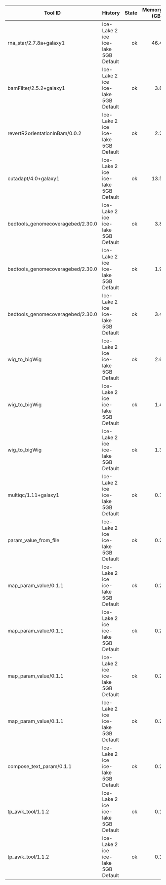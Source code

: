 | Tool ID | History | State | Memory (GB) | Runtime (sec)|
|---|---|---:|---:|---:|
| rna_star/2.7.8a+galaxy1 | Ice-Lake 2 ice ice-lake 5GB Default | ok | 46.4 |   927 |
| bamFilter/2.5.2+galaxy1 | Ice-Lake 2 ice ice-lake 5GB Default | ok | 3.8 |   707 |
| revertR2orientationInBam/0.0.2 | Ice-Lake 2 ice ice-lake 5GB Default | ok | 2.2 |   432 |
| cutadapt/4.0+galaxy1 | Ice-Lake 2 ice ice-lake 5GB Default | ok | 13.5 |   357 |
| bedtools_genomecoveragebed/2.30.0 | Ice-Lake 2 ice ice-lake 5GB Default | ok | 3.8 |   204 |
| bedtools_genomecoveragebed/2.30.0 | Ice-Lake 2 ice ice-lake 5GB Default | ok | 1.9 |   157 |
| bedtools_genomecoveragebed/2.30.0 | Ice-Lake 2 ice ice-lake 5GB Default | ok | 3.4 |   154 |
| wig_to_bigWig | Ice-Lake 2 ice ice-lake 5GB Default | ok | 2.6 |    33 |
| wig_to_bigWig | Ice-Lake 2 ice ice-lake 5GB Default | ok | 1.4 |    18 |
| wig_to_bigWig | Ice-Lake 2 ice ice-lake 5GB Default | ok | 1.3 |    18 |
| multiqc/1.11+galaxy1 | Ice-Lake 2 ice ice-lake 5GB Default | ok | 0.1 |     7 |
| param_value_from_file | Ice-Lake 2 ice ice-lake 5GB Default | ok | 0.2 |     4 |
| map_param_value/0.1.1 | Ice-Lake 2 ice ice-lake 5GB Default | ok | 0.2 |     4 |
| map_param_value/0.1.1 | Ice-Lake 2 ice ice-lake 5GB Default | ok | 0.2 |     4 |
| map_param_value/0.1.1 | Ice-Lake 2 ice ice-lake 5GB Default | ok | 0.2 |     4 |
| map_param_value/0.1.1 | Ice-Lake 2 ice ice-lake 5GB Default | ok | 0.2 |     4 |
| compose_text_param/0.1.1 | Ice-Lake 2 ice ice-lake 5GB Default | ok | 0.2 |     3 |
| tp_awk_tool/1.1.2 | Ice-Lake 2 ice ice-lake 5GB Default | ok | 0.1 |     1 |
| tp_awk_tool/1.1.2 | Ice-Lake 2 ice ice-lake 5GB Default | ok | 0.1 |     1 |
